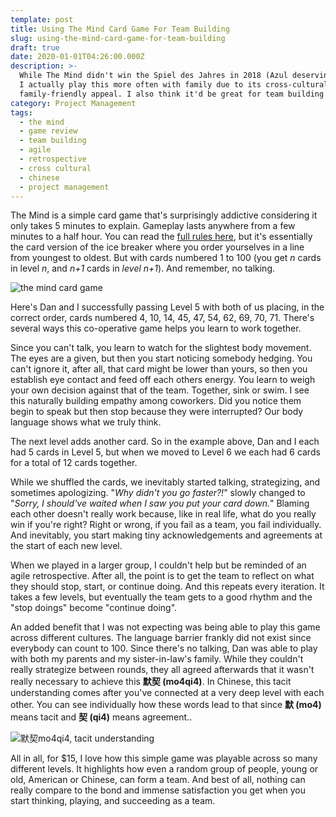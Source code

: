 ```yaml
---
template: post
title: Using The Mind Card Game For Team Building
slug: using-the-mind-card-game-for-team-building
draft: true
date: 2020-01-01T04:26:00.000Z
description: >-
  While The Mind didn't win the Spiel des Jahres in 2018 (Azul deservingly won),
  I actually play this more often with family due to its cross-cultural and
  family-friendly appeal. I also think it'd be great for team building at work.
category: Project Management
tags:
  - the mind
  - game review
  - team building
  - agile
  - retrospective
  - cross cultural
  - chinese
  - project management
---
```

The Mind is a simple card game that's surprisingly addictive considering it only takes 5 minutes to explain. Gameplay lasts anywhere from a few minutes to a half hour. You can read the [full rules here](https://boardgamegeek.com/boardgame/244992/mind), but it's essentially the card version of the ice breaker where you order yourselves in a line from youngest to oldest. But with cards numbered 1 to 100 (you get *n* cards in level *n*, and *n+1* cards in *level n+1*). And remember, no talking. 

![the mind card game](/media/2020-01-01_mind.jpg "Dan and I successfully passing Level 5 with cards 4, 10, 14, 45, 47, 54, 62, 69, 70, 71.")

Here's Dan and I successfully passing Level 5 with both of us placing, in the correct order, cards numbered 4, 10, 14, 45, 47, 54, 62, 69, 70, 71. There's several ways this co-operative game helps you learn to work together. 

Since you can't talk, you learn to watch for the slightest body movement. The eyes are a given, but then you start noticing somebody hedging. You can't ignore it, after all, that card might be lower than yours, so then you establish eye contact and feed off each others energy. You learn to weigh your own decision against that of the team. Together, sink or swim. I see this naturally building empathy among coworkers. Did you notice them begin to speak but then stop because they were interrupted? Our body language shows what we truly think.     

The next level adds another card. So in the example above, Dan and I each had 5 cards in Level 5, but when we moved to Level 6 we each had 6 cards for a total of 12 cards together. 

While we shuffled the cards, we inevitably started talking, strategizing, and sometimes apologizing. "*Why didn't you go faster?!*" slowly changed to "*Sorry, I should've waited when I saw you put your card down.*"  Blaming each other doesn't really work because, like in real life, what do you really win if you're right? Right or wrong, if you fail as a team, you fail individually. And inevitably, you start making tiny acknowledgements and agreements at the start of each new level. 

When we played in a larger group, I couldn't help but be reminded of an agile retrospective. After all, the point is to get the team to reflect on what they should stop, start, or continue doing. And this repeats every iteration. It takes a few levels, but eventually the team gets to a good rhythm and the "stop doings" become "continue doing".

An added benefit that I was not expecting was being able to play this game across different cultures. The language barrier frankly did not exist since everybody can count to 100. Since there's no talking, Dan was able to play with both my parents and my sister-in-law's family. While they couldn't really strategize between rounds, they all agreed afterwards that it wasn't really necessary to achieve this **默契 (mo4qi4)**. In Chinese, this tacit understanding comes after you've connected at a very deep level with each other. You can see individually how these words lead to that since **默 (mo4)** means tacit and **契 (qi4)** means agreement..

![默契mo4qi4, tacit understanding](/media/2020-01-01_mo4qi4.png "默契 (mo4qi4) means a well coordinated group that has achieved mutual understanding. That makes sense since 默 (mo4) means tacit and 契 (qi4) means agreement.")

All in all, for $15, I love how this simple game was playable across so many different levels. It highlights how even a random group of people, young or old, American or Chinese, can form a team. And best of all, nothing can really compare to the bond and immense satisfaction you get when you start thinking, playing, and succeeding as a team.
